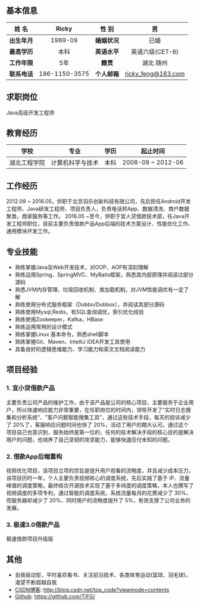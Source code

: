 ## 基本信息
|姓   名 | Ricky | 性  别 | 男 |
| :----: | :----: | :----: | :----: |
| **出生年月** | 1989-09 | **婚姻状况** | 已婚 |
| **最高学历** | 本科 | **英语水平** | 英语六级(CET-6) |
| **工作年限** | 5年 | **籍贯** | 湖北 随州 |
| **联系电话** | 186-1150-3575 | **个人邮箱** | ricky_feng@163.com |

## 求职岗位
Java高级开发工程师

## 教育经历
|学校 | 专业 | 学历 | 起止时间 |
| :----: | :----: | :----: | :----: |
| 湖北工程学院 | 计算机科学与技术 | 本科 | 2008-09 ~ 2012-06 |

## 工作经历
2012.09 ~ 2016.05，供职于北京羽乐创新科技有限公司，先后担任Android开发工程师、Java研发工程师、项目负责人，负责电话邦App、数据清洗、商户数据聚类，商家服务等工作。
2016.05 ~至今，供职于宜人贷借款技术部，任Java开发工程师职位，目前主要负责借款产品App后端的技术方案设计、性能优化工作、通用模块开发工作。

## 专业技能
* 熟练掌握Java及Web开发技术，对OOP、AOP有深刻理解
* 熟练运用Spring、SpringMVC、MyBatis框架，熟悉其内部原理并阅读过部分源码
* 熟悉JVM内存管理、垃圾回收机制、类加载机制，对JVM性能调优有一定了解
* 熟练使用分布式服务框架（Dubbo/Dubbox），并阅读其部分源码
* 熟练使用Mysql,Redis，有SQL查询调优，索引优化经验
* 熟练使用Zookeeper，Kafka，HBase
* 熟练运用常用的设计模式
* 熟练掌握Linux 基本命令，熟悉shell脚本
* 熟练掌握Git、Maven、IntelliJ IDEA开发工具使用
* 具备良好的逻辑思维能力、学习能力和英文文档阅读能力

## 项目经验
### 1. 宜小贷借款产品

主要负责公司产品的维护工作，由于该产品是公司的核心项目，主要服务于企业用户，所以快速响应能力非常重要，在任职岗位的时间内，领导开发了“实时日志搜集和分析系统”、"客户问题智能搜集工具"，通过这些技术手段，每天的投诉减少了 20%了，客服响应问题时间也快了 20%，活动了用户的期大认可。通过这个项目自己也意识到，服务始终是第一位的，任何的技术解决手段的核心目的是解决用户的问题，也培养了自己坚韧的攻坚能力，能够快速应付未知的问题。

### 2. 借款App后端重构

视频优化项目，该项目立项的宗旨是提升用户观看的流畅度，并且减少成本压力，该项目历时一年，个人主要负责视频核心的调度系统，先后实践了基于 IP、流量峰值的调度策略，最终结合开源技术实现了基于多纬度的调度策略，本人也撰写了视频调度的多项专利，通过智能的调度系统，系统流量每月的花费减少了 30%、而服务器却减少了 20%、同时用户的流畅度提升了 5%，有效支撑了公司业务的发展。

### 3. 极速3.0借款产品

极速借款项目升级版

## 其他
* 自我驱动型，平时喜欢看书、关注前沿技术、各类体育运动(篮球、羽毛球)，渴望不断超越自我
* [CSDN博客](http://blog.csdn.net/top_code?viewmode=contents): http://blog.csdn.net/top_code?viewmode=contents<br>
* [Github](https://github.com/TiFG/): https://github.com/TiFG/
